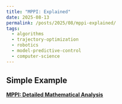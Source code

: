 ```yaml
---
title: "MPPI: Explained"
date: 2025-08-13
permalink: /posts/2025/08/mppi-explained/
tags:
  - algorithms
  - trajectory-optimization
  - robotics
  - model-predictive-control
  - computer-science
---
```


## Simple Example

**[MPPI: Detailed Mathematical Analysis](/files/MPPI.pdf)**
